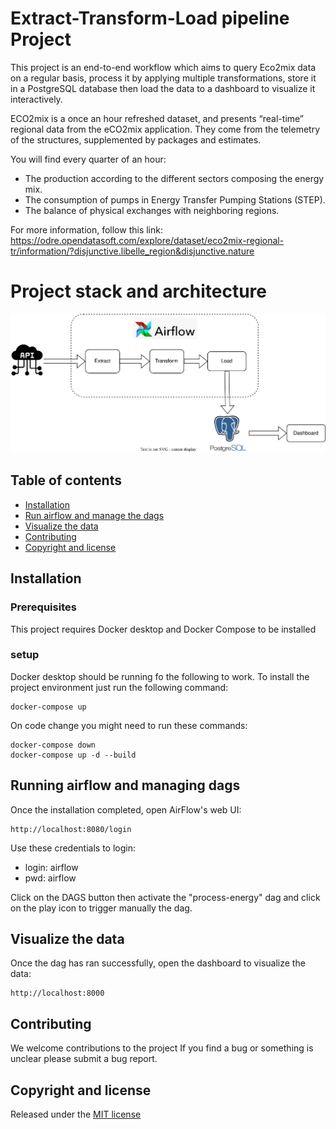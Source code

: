 
# Extract-Transform-Load pipeline Project
This project is an end-to-end workflow which aims to query Eco2mix data on a regular basis, process it by applying multiple transformations, store it in a PostgreSQL database then load the data to a dashboard to visualize it interactively.

ECO2mix is a once an hour refreshed dataset, and presents “real-time” regional data from the eCO2mix application. They come from the telemetry of the structures, supplemented by packages and estimates.

You will find every quarter of an hour:

- The production according to the different sectors composing the energy mix.
- The consumption of pumps in Energy Transfer Pumping Stations (STEP).
- The balance of physical exchanges with neighboring regions.

For more information, follow this link: https://odre.opendatasoft.com/explore/dataset/eco2mix-regional-tr/information/?disjunctive.libelle_region&disjunctive.nature


# Project stack and architecture
![image](assets/data_pipeline_example.svg)

## Table of contents

- [Installation](#installation)
- [Run airflow and manage the dags](#Manage-tasks)
- [Visualize the data](#Visualize-data)
- [Contributing](#contributing)
- [Copyright and license](#copyright-and-license)




## Installation

### Prerequisites
This project requires Docker desktop and Docker Compose to be installed

### setup
Docker desktop should be running fo the following to work.
To install the project environment just run the following command:
```
docker-compose up
```

On code change you might need to run these commands:
```
docker-compose down
docker-compose up -d --build
```

## Running airflow and managing dags
Once the installation completed, open AirFlow's web UI:
```
http://localhost:8080/login
```

Use these credentials to login: 
- login: airflow
- pwd: airflow

Click on the DAGS button then activate the "process-energy" dag and click on the play icon to trigger manually the dag. 

## Visualize the data
Once the dag has ran successfully, open the dashboard to visualize the data:
```
http://localhost:8000
```
## Contributing

We welcome contributions to the project If you find a bug or
something is unclear please submit a bug report.

## Copyright and license

Released under the [MIT license](LICENSE.txt)

